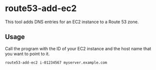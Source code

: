 # route53-add-ec2

This tool adds DNS entries for an EC2 instance to a Route 53 zone.

## Usage

Call the program with the ID of your EC2 instance and the host name that you want to point to it.

```
route53-add-ec2 i-01234567 myserver.example.com
```

